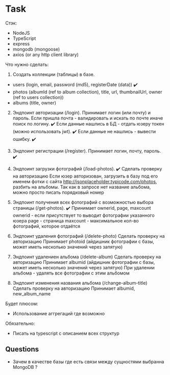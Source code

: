 # Task

Стэк:

- NodeJS
- TypeScript
- express
- mongodb (mongoose)
- axios (or any http client library)

Что нужно сделать:

1. Создать коллекции (таблицы) в базе.

- users (login, email, password (md5), registerDate (data)) ✔️
- photos (albumId (ref to album collection), title, url, thumbnailUrl, owner (ref to users collection))
- albums (title, owner)

2. Эндпоинт авторизации (/login). Принимает логин (или почту) и пароль.
   Если пришла почта - валидировать и искать по почте иначе поиск по логину. ✔️
   Если данные нашлись в БД - отдать юзеру токен (можно использовать jwt). ✔️
   Если данные не нашлись - вывести ошибку. ✔️

3. Эндпоинт регистрации (/register). Принимает логин, почту, пароль. ✔️

4. Эндпоинт загрузки фотографий (/load-photos). ✔️
   Сделать проверку на авторизацию
   Если юзер авторизован, загрузить в базу под его именем фотки с сайта
   http://jsonplaceholder.typicode.com/photos, разбить на альбомы. Так как
   в запросе нет название альбома, можно просто писать порядковый номер

5. Эндпоинт получения всех фотографий с возможностью выбора страницы (/get-photos). ✔️
   Принимает ownerid, page, maxcount
   ownerid - если присутствует то выводит фотографии указанного юзера
   page - страница
   maxcount - максимальное кол-во фотографий, которое отдаётся

6. Эндпоинт удаления фотографий (/delete-photo)
   Сделать проверку на авторизацию
   Принимает photoid (айдишник фотографии с базы, может иметь несколько значений через запятую)

7. Эндпоинт удалениен альбома (/delete-album)
   Сделать проверку на авторизацию
   Принимает albumid (айдишник фотографии с базы, может иметь несколько значений через запятую)
   При удалении альбома - удалять все фотографии с этим альбомом

8. Эндпоинт изменения названия альбома (/change-album-title)
   Сделать проверку на авторизацию
   Принимает albumid, new_album_name

Будет плюсом:

- Использование аггрегаций где возможно

Обязательно:

- Писать на typescript с описанием всех структур

## Questions

- Зачем в качестве базы где есть связи между сущностями выбранна MongoDB ?
